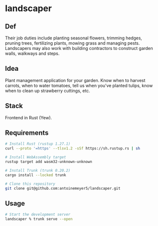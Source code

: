 # landscaper

## Def
Their job duties include planting seasonal flowers, trimming hedges,
pruning trees, fertilizing plants, mowing grass and managing pests. Landscapers
may also work with building contractors to construct garden walls, walkways and
steps.

## Idea
Plant management application for your garden. Know when to harvest carrots,
when to water tomatoes, tell us when you've planted tulips, know when to clean
up strawberry cuttings, etc.

## Stack
Frontend in Rust (Yew).

## Requirements
```bash
# Install Rust (rustup 1.27.1)
curl --proto '=https' --tlsv1.2 -sSf https://sh.rustup.rs | sh

# Install WebAssembly target
rustup target add wasm32-unknown-unknown

# Install Trunk (trunk 0.20.2)
cargo install --locked trunk

# Clone this repository
git clone git@github.com:antoinemeyer5/landscaper.git
```

## Usage
```bash
# Start the development server
landscaper % trunk serve --open
```
